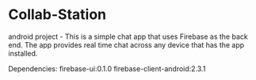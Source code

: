 # Collab-Station
android project - This is a simple chat app that uses Firebase as the back end. 
The app provides real time chat across any device that has the app installed.

Dependencies:
firebase-ui:0.1.0
firebase-client-android:2.3.1


